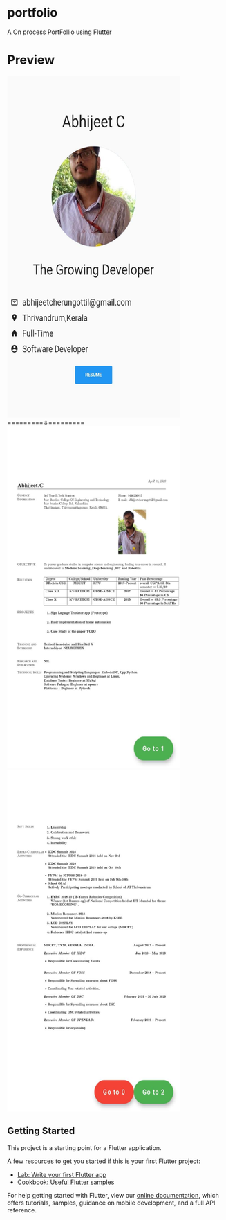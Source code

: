 
# portfolio

A On process PortFollio using Flutter 

# Preview
<img src="https://raw.githubusercontent.com/abhijeet1999/portfolio/master/11.jpeg" width="400" height="790"> =========&#8681;========= <img src="https://raw.githubusercontent.com/abhijeet1999/portfolio/master/12.jpeg" width="400" height="790">
<img src="https://raw.githubusercontent.com/abhijeet1999/portfolio/master/13.jpeg" width="400" height="790">

## Getting Started

This project is a starting point for a Flutter application.

A few resources to get you started if this is your first Flutter project:

- [Lab: Write your first Flutter app](https://flutter.dev/docs/get-started/codelab)
- [Cookbook: Useful Flutter samples](https://flutter.dev/docs/cookbook)

For help getting started with Flutter, view our
[online documentation](https://flutter.dev/docs), which offers tutorials,
samples, guidance on mobile development, and a full API reference.

